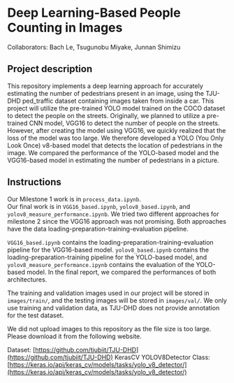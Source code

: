 # Deep Learning-Based People Counting in Images

Collaborators: Bach Le, Tsugunobu Miyake, Junnan Shimizu

## Project description
This repository implements a deep learning approach for accurately estimating the number of pedestrians present in an image, using the TJU-DHD ped_traffic dataset containing images taken from inside a car. This project will utilize the pre-trained YOLO model trained on the COCO dataset to detect the people on the streets. Originally, we planned to utilize a pre-trained CNN model, VGG16 to detect the number of people on the streets. However, after creating the model using VGG16, we quickly realized that the loss of the model was too large. We therefore developed a YOLO (You Only Look Once) v8-based model that detects the location of pedestrians in the image. We compared the performance of the YOLO-based model and the VGG16-based model in estimating the number of pedestrians in a picture.

## Instructions
Our Milestone 1 work is in `process_data.ipynb`. \
Our final work is in `VGG16_based.ipynb`, `yolov8_based.ipynb`, and `yolov8_measure_performance.ipynb`. We tried two different approaches for milestone 2 since the VGG16 approach was not promising. Both approaches have the data loading-preparation-training-evaluation pipeline. 

`VGG16_based.ipynb` contains the loading-preparation-training-evaluation pipeline for the VGG16-based model. `yolov8_based.ipynb` contains the loading-preparation-training pipeline for the YOLO-based model, and `yolov8_measure_performance.ipynb` contains the evaluation of the YOLO-based model. In the final report, we compared the performances of both architectures.

The training and validation images used in our project will be stored in `images/train/`, and the testing images will be stored in `images/val/`. We only use training and validation data, as TJU-DHD does not provide annotation for the test dataset.

We did not upload images to this repository as the file size is too large. Please download it from the following website.

Dataset: [https://github.com/tjubiit/TJU-DHD](https://github.com/tjubiit/TJU-DHD)
KerasCV YOLOV8Detector Class: [https://keras.io/api/keras_cv/models/tasks/yolo_v8_detector/](https://keras.io/api/keras_cv/models/tasks/yolo_v8_detector/)